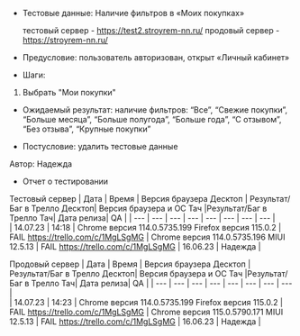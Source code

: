 * Тестовые данные: Наличие фильтров в «Моих покупках»

	тестовый сервер - https://test2.stroyrem-nn.ru/   продовый сервер - https://stroyrem-nn.ru/

* Предусловие: пользователь авторизован, открыт «Личный кабинет»

* Шаги:
1.	Выбрать "Мои покупки"

* Ожидаемый результат: наличие фильтров: “Все”, “Свежие покупки”, “Больше месяца”, “Больше полугода”, “Больше года”, “С отзывом”, “Без отзыва”, “Крупные покупки”

* Постусловие: удалить тестовые данные

Автор: Надежда

* Отчет о тестировании
  
Тестовый сервер
| Дата | Время | Версия браузера Десктоп | Результат/Баг в Трелло Десктоп|  Версия браузера и ОС Тач |Результат/Баг в Трелло Тач| Дата релиза| QA  |
| --- | --- | --- | --- |  --- | --- | --- | --- |   
| 14.07.23 | 14:18 | Chrome версия 114.0.5735.199 Firefox версия 115.0.2 | FAIL https://trello.com/c/1MgLSgMG | Chrome версия 114.0.5735.196 MIUI 12.5.13 | FAIL https://trello.com/c/1MgLSgMG | 16.06.23 | Надежда |  

Продовый сервер
| Дата | Время | Версия браузера Десктоп | Результат/Баг в Трелло Десктоп|  Версия браузера и ОС Тач |Результат/Баг в Трелло Тач| Дата релиза| QA |
| --- | --- | --- | --- |  --- | --- | --- | --- |   
| 14.07.23 | 14:23 | Chrome версия 114.0.5735.199 Firefox версия 115.0.2 | FAIL https://trello.com/c/1MgLSgMG | Chrome версия 115.0.5790.171 MIUI 12.5.13 | FAIL https://trello.com/c/1MgLSgMG | 16.06.23 | Надежда |  